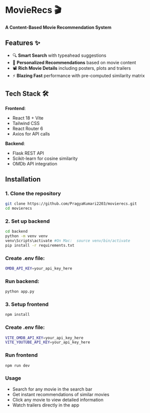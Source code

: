 # MovieRecs 🎬  
**A Content-Based Movie Recommendation System**  

## Features ✨  
- 🔍 **Smart Search** with typeahead suggestions  
- 🎯 **Personalized Recommendations** based on movie content  
- 📽️ **Rich Movie Details** including posters, plots and trailers  
- ⚡ **Blazing Fast** performance with pre-computed similarity matrix

## Tech Stack 🛠️  
**Frontend**:  
- React 18 + Vite  
- Tailwind CSS  
- React Router 6  
- Axios for API calls  

**Backend**:  
- Flask REST API  
- Scikit-learn for cosine similarity  
- OMDb API integration  

## Installation 

### 1. Clone the repository  
```bash
git clone https://github.com/PragyaKumari2203/movierecs.git
cd movierecs
```

### 2. Set up backend
```bash
cd backend
python -m venv venv
venv\Scripts\activate #On Mac:  source venv/bin/activate
pip install -r requirements.txt
```

### Create .env file:
```bash
OMDB_API_KEY=your_api_key_here
```

### Run backend:
```bash
python app.py
```

### 3. Setup frontend
```bash
npm install
```

### Create .env file:
```bash
VITE_OMDB_API_KEY=your_api_key_here
VITE_YOUTUBE_API_KEY=your_api_key_here
```

### Run frontend
```bash
npm run dev
```


### Usage

- Search for any movie in the search bar  
- Get instant recommendations of similar movies  
- Click any movie to view detailed information  
- Watch trailers directly in the app  



